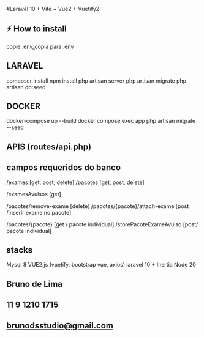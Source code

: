 #Laravel 10 + Vite + Vue2 + Vuetify2

## ⚡️ How to install
copie .env_copia para .env

## LARAVEL
composer install
npm install
php artisan server
php artisan migrate
php artisan db:seed


## DOCKER
docker-compose up --build
docker compose exec app php artisan migrate --seed

## APIS (routes/api.php)
## campos requeridos do banco

/exames [get, post, delete]
/pacotes [get, post, delete]

/examesAvulsos [get]

/pacotes/remove-exame  [delete]
/pacotes/{pacote}/attach-exame [post /inserir exame no pacote]

/pacotes/{pacote} [get / pacote individual]
/storePacoteExameAvulso  [post/ pacote individual]

## stacks
Mysql 8
VUE2.js (vuetify, bootstrap vue, axios)
laravel 10 + Inertia
Node 20

## Bruno de Lima
## 11 9 1210 1715
## brunodsstudio@gmail.com